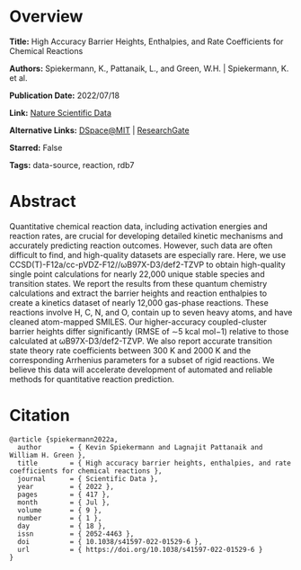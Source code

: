 # Overview
**Title:**
High Accuracy Barrier Heights, Enthalpies, and Rate Coefficients for Chemical Reactions

**Authors:**
Spiekermann, K., Pattanaik, L., and Green, W.H. |
Spiekermann, K. et al.

**Publication Date:**
2022/07/18

**Link:**
[Nature Scientific Data](https://www.nature.com/articles/s41597-022-01529-6)

**Alternative Links:**
[DSpace@MIT](https://dspace.mit.edu/handle/1721.1/144281) |
[ResearchGate](https://www.researchgate.net/publication/362068912_High_accuracy_barrier_heights_enthalpies_and_rate_coefficients_for_chemical_reactions)

**Starred:**
False

**Tags:**
data-source, reaction, rdb7


# Abstract
Quantitative chemical reaction data, including activation energies and reaction rates, are crucial for developing detailed kinetic mechanisms and accurately predicting reaction outcomes.
However, such data are often difficult to find, and high-quality datasets are especially rare.
Here, we use CCSD(T)-F12a/cc-pVDZ-F12//ωB97X-D3/def2-TZVP to obtain high-quality single point calculations for nearly 22,000 unique stable species and transition states.
We report the results from these quantum chemistry calculations and extract the barrier heights and reaction enthalpies to create a kinetics dataset of nearly 12,000 gas-phase reactions.
These reactions involve H, C, N, and O, contain up to seven heavy atoms, and have cleaned atom-mapped SMILES.
Our higher-accuracy coupled-cluster barrier heights differ significantly (RMSE of ∼5 kcal mol−1) relative to those calculated at ωB97X-D3/def2-TZVP. We also report accurate transition state theory rate coefficients between 300 K and 2000 K and the corresponding Arrhenius parameters for a subset of rigid reactions.
We believe this data will accelerate development of automated and reliable methods for quantitative reaction prediction.


# Citation
```
@article {spiekermann2022a,
  author       = { Kevin Spiekermann and Lagnajit Pattanaik and William H. Green },
  title        = { High accuracy barrier heights, enthalpies, and rate coefficients for chemical reactions },
  journal      = { Scientific Data },
  year         = { 2022 },
  pages        = { 417 },
  month        = { Jul },
  volume       = { 9 },
  number       = { 1 },
  day          = { 18 },
  issn         = { 2052-4463 },
  doi          = { 10.1038/s41597-022-01529-6 },
  url          = { https://doi.org/10.1038/s41597-022-01529-6 }
}
```
